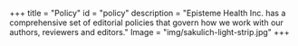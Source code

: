+++
title = "Policy"
id = "policy"
description = "Episteme Health Inc. has a comprehensive set of editorial policies that govern how we work with our authors, reviewers and editors."
Image = "img/sakulich-light-strip.jpg"
+++

